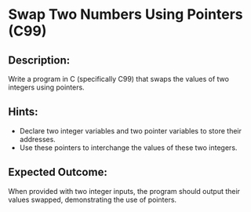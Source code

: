 # Swap Two Numbers Using Pointers (C99)

## Description:

Write a program in C (specifically C99) that swaps the values of two integers using pointers. 

## Hints:

- Declare two integer variables and two pointer variables to store their addresses.
- Use these pointers to interchange the values of these two integers.

## Expected Outcome:

When provided with two integer inputs, the program should output their values swapped, demonstrating the use of pointers.
